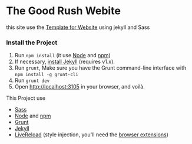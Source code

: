 # The Good Rush Webite 
this site use the [Template for Website](https://github.com/thibautdelille/site_template) using jekyll and Sass

### Install the Project
 1. Run `npm install` (it use [Node](http://nodejs.org/) and [npm](https://npmjs.org/))
 2. If necessary, [install Jekyll](http://jekyllrb.com/docs/installation/) (requires v1.x).
 3. Run `grunt`, Make sure you have the Grunt command-line interface with `npm install -g grunt-cli`
 4. Run `grunt dev`
 5. Open [http://localhost:3105](http://localhost:3105) in your browser, and voilà.

This Project use
- [Sass](http://sass-lang.com/)
- [Node](http://nodejs.org/) and [npm](https://npmjs.org/)
- [Grunt](http://gruntjs.com/)
- [Jekyll](http://jekyllrb.com/)
- [LiveReload](http://livereload.com/) (style injection, you'll need the [browser extensions](http://feedback.livereload.com/knowledgebase/articles/86242-how-do-i-install-and-use-the-browser-extensions-))

